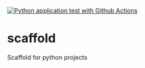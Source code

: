 [![Python application test with Github Actions](https://github.com/jamesbarnden/scaffold/actions/workflows/main.yml/badge.svg)](https://github.com/jamesbarnden/scaffold/actions/workflows/main.yml)

# scaffold
Scaffold for python projects
